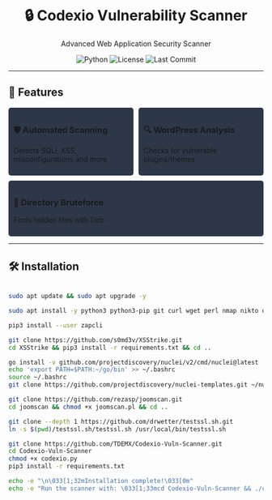 <div align="center">
  <h1>🔒 Codexio Vulnerability Scanner</h1>
  <p>Advanced Web Application Security Scanner</p>
  
  <div>
    <img src="https://img.shields.io/badge/Python-3.x-blue?logo=python" alt="Python">
    <img src="https://img.shields.io/badge/License-MIT-green" alt="License">
    <img src="https://img.shields.io/github/last-commit/codexio/main-tool" alt="Last Commit">
  </div>
</div>

---

## 🚀 Features
<div style="display: flex; flex-wrap: wrap; gap: 10px;">
  <div style="background: #2d3748; padding: 10px; border-radius: 5px; flex: 1; min-width: 200px;">
    <h3>🛡️ Automated Scanning</h3>
    <p>Detects SQLi, XSS, misconfigurations and more</p>
  </div>
  <div style="background: #2d3748; padding: 10px; border-radius: 5px; flex: 1; min-width: 200px;">
    <h3>🔍 WordPress Analysis</h3>
    <p>Checks for vulnerable plugins/themes</p>
  </div>
  <div style="background: #2d3748; padding: 10px; border-radius: 5px; flex: 1; min-width: 200px;">
    <h3>📂 Directory Bruteforce</h3>
    <p>Finds hidden files with Dirb</p>
  </div>
</div>

---

## 🛠️ Installation
```bash

sudo apt update && sudo apt upgrade -y

sudo apt install -y python3 python3-pip git curl wget perl nmap nikto dirb sqlmap wpscan sublist3r golang zaproxy

pip3 install --user zapcli

git clone https://github.com/s0md3v/XSStrike.git
cd XSStrike && pip3 install -r requirements.txt && cd ..

go install -v github.com/projectdiscovery/nuclei/v2/cmd/nuclei@latest
echo 'export PATH=$PATH:~/go/bin' >> ~/.bashrc
source ~/.bashrc
git clone https://github.com/projectdiscovery/nuclei-templates.git ~/nuclei-templates

git clone https://github.com/rezasp/joomscan.git
cd joomscan && chmod +x joomscan.pl && cd ..

git clone --depth 1 https://github.com/drwetter/testssl.sh.git
ln -s $(pwd)/testssl.sh/testssl.sh /usr/local/bin/testssl.sh

git clone https://github.com/TDEMX/Codexio-Vuln-Scanner.git
cd Codexio-Vuln-Scanner
chmod +x codexio.py
pip3 install -r requirements.txt

echo -e "\n\033[1;32mInstallation complete!\033[0m"
echo -e "Run the scanner with: \033[1;33mcd Codexio-Vuln-Scanner && ./codexio.py\033[0m"
